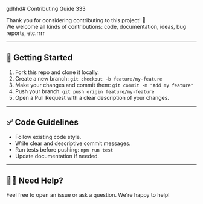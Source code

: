 gdhhd# Contributing Guide 333

Thank you for considering contributing to this project! 🎉  
We welcome all kinds of contributions: code, documentation, ideas, bug reports, etc.rrrr

---

## 🧰 Getting Started

1. Fork this repo and clone it locally.
2. Create a new branch: `git checkout -b feature/my-feature`
3. Make your changes and commit them: `git commit -m "Add my feature"`
4. Push your branch: `git push origin feature/my-feature`
5. Open a Pull Request with a clear description of your changes.

---

## ✅ Code Guidelines

- Follow existing code style.
- Write clear and descriptive commit messages.
- Run tests before pushing: `npm run test`
- Update documentation if needed.

---

## 🙋‍♀️ Need Help?

Feel free to open an issue or ask a question. We're happy to help!
